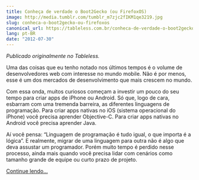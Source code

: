```yaml
---
title: Conheça de verdade o Boot2Gecko (ou FirefoxOS)
image: http://media.tumblr.com/tumblr_m7zjc2fIKM1qe3219.jpg
slug: conheca-o-boot2gecko-ou-firefoxos
canonical_url: https://tableless.com.br/conheca-de-verdade-o-boot2gecko-ou-firefoxos/
lang: pt-BR
date: "2012-07-30"
---
```


_Publicado originalmente no Tableless._

Uma das coisas que eu tenho notado nos últimos tempos é o volume de desenvolvedores web com interesse no mundo mobile. Não é por menos, esse é um dos mercados de desenvolvimento que mais crescem no mundo.

Com essa onda, muitos curiosos começam a investir um pouco do seu tempo para criar apps de iPhone ou Android. Só que, logo de cara, esbarram com uma tremenda barreira, as diferentes linguagens de programação. Para criar apps nativas no iOS (sistema operacional do iPhone) você precisa aprender Objective-C. Para criar apps nativas no Android você precisa aprender Java.

Aí você pensa: “Linguagem de programação é tudo igual, o que importa é a lógica”. E realmente, migrar de uma linguagem para outra não é algo que deva assustar um programador. Porém muito tempo é perdido nesse processo, ainda mais quando você precisa lidar com cenários como tamanho grande de equipe ou curto prazo de projeto.

[Continue lendo…](http://tableless.com.br/conheca-de-verdade-o-boot2gecko-ou-firefoxos/)
